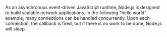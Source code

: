 As an asynchronous event-driven JavaScript runtime, Node.js is designed to build scalable network applications.
In the following "hello world" example, many connections can be handled concurrently.
 Upon each connection, the callback is fired, but if there is no work to be done, Node.js will sleep.
